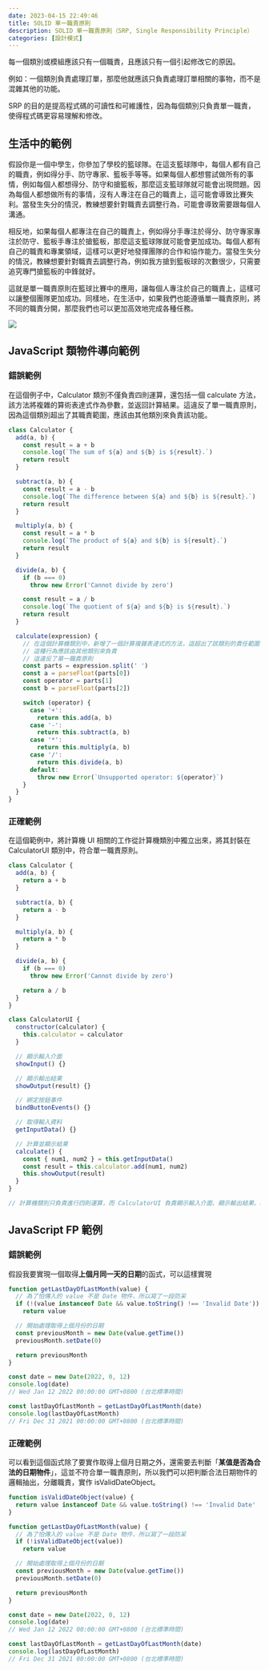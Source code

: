 ```yaml
---
date: 2023-04-15 22:49:46
title: SOLID 單一職責原則
description: SOLID 單一職責原則（SRP, Single Responsibility Principle）
categories: [設計模式]
---
```


每一個類別或模組應該只有一個職責，且應該只有一個引起修改它的原因。

例如：一個類別負責處理訂單，那麼他就應該只負責處理訂單相關的事物，而不是混雜其他的功能。

SRP 的目的是提高程式碼的可讀性和可維護性，因為每個類別只負責單一職責，使得程式碼更容易理解和修改。

## 生活中的範例

假設你是一個中學生，你參加了學校的籃球隊。在這支籃球隊中，每個人都有自己的職責，例如得分手、防守專家、籃板手等等。如果每個人都想嘗試做所有的事情，例如每個人都想得分、防守和搶籃板，那麼這支籃球隊就可能會出現問題。因為每個人都想做所有的事情，沒有人專注在自己的職責上，這可能會導致比賽失利。當發生失分的情況，教練想要針對職責去調整行為，可能會導致需要跟每個人溝通。

相反地，如果每個人都專注在自己的職責上，例如得分手專注於得分、防守專家專注於防守、籃板手專注於搶籃板，那麼這支籃球隊就可能會更加成功。每個人都有自己的職責和專業領域，這樣可以更好地發揮團隊的合作和協作能力。當發生失分的情況，教練想要針對職責去調整行為，例如我方搶到籃板球的次數很少，只需要追究專門搶籃板的中鋒就好。

這就是單一職責原則在籃球比賽中的應用，讓每個人專注於自己的職責上，這樣可以讓整個團隊更加成功。同樣地，在生活中，如果我們也能遵循單一職責原則，將不同的職責分開，那麼我們也可以更加高效地完成各種任務。

![](https://i.imgur.com/PS8soFS.png)

## JavaScript 類物件導向範例

### 錯誤範例

在這個例子中，Calculator 類別不僅負責四則運算，還包括一個 calculate 方法，該方法將複雜的算術表達式作為參數，並返回計算結果。這違反了單一職責原則，因為這個類別超出了其職責範圍，應該由其他類別來負責該功能。

```js
class Calculator {
  add(a, b) {
    const result = a + b
    console.log(`The sum of ${a} and ${b} is ${result}.`)
    return result
  }

  subtract(a, b) {
    const result = a - b
    console.log(`The difference between ${a} and ${b} is ${result}.`)
    return result
  }

  multiply(a, b) {
    const result = a * b
    console.log(`The product of ${a} and ${b} is ${result}.`)
    return result
  }

  divide(a, b) {
    if (b === 0)
      throw new Error('Cannot divide by zero')

    const result = a / b
    console.log(`The quotient of ${a} and ${b} is ${result}.`)
    return result
  }

  calculate(expression) {
    // 在這個計算機類別中，新增了一個計算複雜表達式的方法，這超出了該類別的責任範圍
    // 這種行為應該由其他類別來負責
    // 這違反了單一職責原則
    const parts = expression.split(' ')
    const a = parseFloat(parts[0])
    const operator = parts[1]
    const b = parseFloat(parts[2])

    switch (operator) {
      case '+':
        return this.add(a, b)
      case '-':
        return this.subtract(a, b)
      case '*':
        return this.multiply(a, b)
      case '/':
        return this.divide(a, b)
      default:
        throw new Error(`Unsupported operator: ${operator}`)
    }
  }
}
```

### 正確範例

在這個範例中，將計算機 UI 相關的工作從計算機類別中獨立出來，將其封裝在 CalculatorUI 類別中，符合單一職責原則。

```js
class Calculator {
  add(a, b) {
    return a + b
  }

  subtract(a, b) {
    return a - b
  }

  multiply(a, b) {
    return a * b
  }

  divide(a, b) {
    if (b === 0)
      throw new Error('Cannot divide by zero')

    return a / b
  }
}

class CalculatorUI {
  constructor(calculator) {
    this.calculator = calculator
  }

  // 顯示輸入介面
  showInput() {}

  // 顯示輸出結果
  showOutput(result) {}

  // 綁定按鈕事件
  bindButtonEvents() {}

  // 取得輸入資料
  getInputData() {}

  // 計算並顯示結果
  calculate() {
    const { num1, num2 } = this.getInputData()
    const result = this.calculator.add(num1, num2)
    this.showOutput(result)
  }
}

// 計算機類別只負責進行四則運算，而 CalculatorUI 負責顯示輸入介面、顯示輸出結果、綁定按鈕事件、取得輸入資料和計算並顯示結果等 UI 相關的工作。
```

## JavaScript FP 範例

### 錯誤範例

假設我要實現一個取得**上個月同一天的日期**的函式，可以這樣實現

```js
function getLastDayOfLastMonth(value) {
  // 為了怕傳入的 value 不是 Date 物件，所以寫了一段防呆
  if (!(value instanceof Date && value.toString() !== 'Invalid Date'))
    return value

  // 開始處理取得上個月份的日期
  const previousMonth = new Date(value.getTime())
  previousMonth.setDate(0)

  return previousMonth
}

const date = new Date(2022, 0, 12)
console.log(date)
// Wed Jan 12 2022 00:00:00 GMT+0800 (台北標準時間)

const lastDayOfLastMonth = getLastDayOfLastMonth(date)
console.log(lastDayOfLastMonth)
// Fri Dec 31 2021 00:00:00 GMT+0800 (台北標準時間)
```

### 正確範例

可以看到這個函式除了要實作取得上個月日期之外，還需要去判斷「**某值是否為合法的日期物件**」，這並不符合單一職責原則，所以我們可以把判斷合法日期物件的邏輯抽出，分離職責，實作 isValidDateObject。

```js
function isValidDateObject(value) {
  return value instanceof Date && value.toString() !== 'Invalid Date'
}

function getLastDayOfLastMonth(value) {
  // 為了怕傳入的 value 不是 Date 物件，所以寫了一段防呆
  if (!isValidDateObject(value))
    return value

  // 開始處理取得上個月份的日期
  const previousMonth = new Date(value.getTime())
  previousMonth.setDate(0)

  return previousMonth
}

const date = new Date(2022, 0, 12)
console.log(date)
// Wed Jan 12 2022 00:00:00 GMT+0800 (台北標準時間)

const lastDayOfLastMonth = getLastDayOfLastMonth(date)
console.log(lastDayOfLastMonth)
// Fri Dec 31 2021 00:00:00 GMT+0800 (台北標準時間)
```
